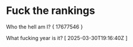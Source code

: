 # Fuck the rankings

Who the hell am I?
{ 17677546 }

What fucking year is it?
[ 2025-03-30T19:16:40Z ]
